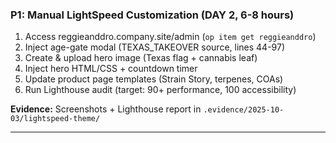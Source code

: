 ### **P1: Manual LightSpeed Customization (DAY 2, 6-8 hours)**

1. Access reggieanddro.company.site/admin (`op item get reggieanddro`)
2. Inject age-gate modal (TEXAS_TAKEOVER source, lines 44-97)
3. Create & upload hero image (Texas flag + cannabis leaf)
4. Inject hero HTML/CSS + countdown timer
5. Update product page templates (Strain Story, terpenes, COAs)
6. Run Lighthouse audit (target: 90+ performance, 100 accessibility)

**Evidence:** Screenshots + Lighthouse report in `.evidence/2025-10-03/lightspeed-theme/`

---
